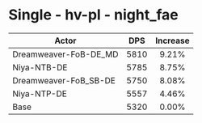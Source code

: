 # Single - hv-pl - night_fae
| Actor | DPS | Increase |
|---|:---:|:---:|
|Dreamweaver-FoB-DE_MD|5810|9.21%|
|Niya-NTB-DE|5785|8.75%|
|Dreamweaver-FoB_SB-DE|5750|8.08%|
|Niya-NTP-DE|5557|4.46%|
|Base|5320|0.00%|
